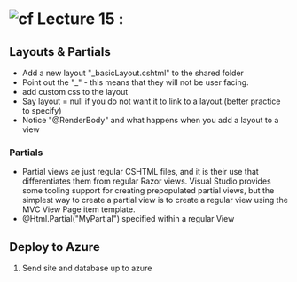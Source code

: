 # ![cf](http://i.imgur.com/7v5ASc8.png) Lecture 15 : 


## Layouts & Partials

- Add a new layout "_basicLayout.cshtml" to the shared folder
- Point out the "_" - this means that they will not be user facing. 
- add custom css to the layout
- Say layout = null if you do not want it to link to a layout.(better practice to specify)
- Notice "@RenderBody" and what happens when you add a layout to a view

### Partials
- Partial views ae just regular CSHTML files, and it is their use that differentiates them from regular Razor views. Visual Studio provides some tooling support for creating prepopulated partial views, but the simplest way to create a partial view is to create a regular view using the MVC View Page item template.
- @Html.Partial("MyPartial") specified within a regular View

## Deploy to Azure
1. Send site and database up to azure